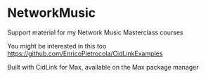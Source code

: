 # NetworkMusic
Support material for my Network Music Masterclass courses

You might be interested in this too
https://github.com/EnricoPietrocola/CidLinkExamples

Built with CidLink for Max, available on the Max package manager
